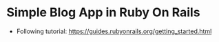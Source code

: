 # Simple Blog App in Ruby On Rails

- Following tutorial: https://guides.rubyonrails.org/getting_started.html